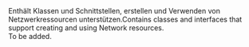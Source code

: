 <Namespace Name="Microsoft.Azure.Management.Network">
  <Docs>
    <summary><span data-ttu-id="f5eba-101">Enthält Klassen und Schnittstellen, erstellen und Verwenden von Netzwerkressourcen unterstützen.</span><span class="sxs-lookup"><span data-stu-id="f5eba-101">Contains classes and interfaces that support creating and using Network resources.</span></span></summary> 
    <remarks>To be added.</remarks>
  </Docs>
</Namespace>
